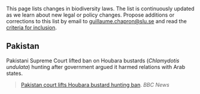This page lists changes in biodiversity laws. The list is continuously updated as we learn about new legal or policy changes. Propose additions or corrections to this list by email to <guillaume.chapron@slu.se> and read the [criteria for inclusion](https://github.com/gchapron/LegalBoundaries/blob/master/README.md).


Pakistan
----

Pakistani Supreme Court lifted ban on Houbara bustards (*Chlamydotis undulata*) hunting after government argued it harmed relations with Arab states. 
     
> [Pakistan court lifts Houbara bustard hunting ban](http://www.bbc.com/news/world-asia-35380706). *BBC News*